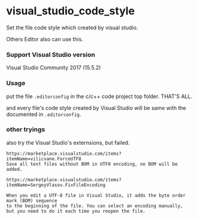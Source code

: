 # visual_studio_code_style

Set the file code style which created by visual studio.

Others Editor also can use this.


### Support Visual Studio version

Visual Studio Community 2017 (15.5.2)


### Usage

put the file `.editorconfig` in the c/c++ code project top folder. THAT'S ALL. 

and every file's code style created by Visual Studio will be same with the documented in `.editorconfig`.

### other tryings

also try the Visual Studio's externsions, but failed.

```
https://marketplace.visualstudio.com/items?itemName=vilicvane.ForceUTF8
Save all text files without BOM in UTF8 encoding, no BOM will be added.
```

```
https://marketplace.visualstudio.com/items?itemName=SergeyVlasov.FixFileEncoding

When you edit a UTF-8 file in Visual Studio, it adds the byte order mark (BOM) sequence 
to the beginning of the file. You can select an encoding manually, 
but you need to do it each time you reopen the file.
```
